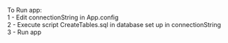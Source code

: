 To Run app:  
1 - Edit connectionString in App.config  
2 - Execute script CreateTables.sql in database set up in connectionString  
3 - Run app
